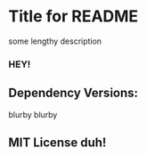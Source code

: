 # Title for README

some lengthy description

### HEY!

## Dependency Versions:

blurby blurby


## MIT License duh!
